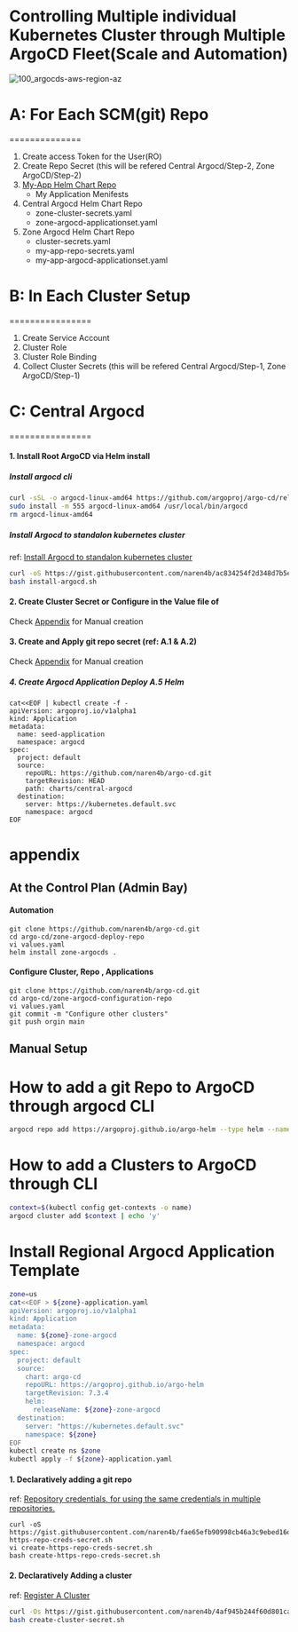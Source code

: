 # Controlling Multiple individual Kubernetes Cluster through Multiple ArgoCD Fleet(Scale and Automation)
![100_argocds-aws-region-az](https://github.com/naren4b/nks/assets/3488520/9b3a9443-c172-4c91-b926-2feb38896108)

# A: For Each SCM(git) Repo 
==============
1. Create access Token for the User(RO) 
2. Create Repo Secret (this will be refered Central Argocd/Step-2, Zone ArgoCD/Step-2)
3. [My-App Helm Chart Repo ](https://github.com/naren4b/argo-cd/tree/main/demo-applications/myapp)
    - My Application Menifests 
4. Central Argocd Helm Chart Repo
     - zone-cluster-secrets.yaml     
     - zone-argocd-applicationset.yaml
5. Zone Argocd Helm Chart Repo
      - cluster-secrets.yaml
      - my-app-repo-secrets.yaml
      - my-app-argocd-applicationset.yaml   

# B: In Each Cluster Setup
================
1. Create Service Account 
2. Cluster Role
3. Cluster Role Binding
4. Collect Cluster Secrets (this will be refered Central Argocd/Step-1, Zone ArgoCD/Step-1)

# C: Central Argocd 
================
#### 1. Install Root ArgoCD via Helm install
##### Install argocd cli
```bash
curl -sSL -o argocd-linux-amd64 https://github.com/argoproj/argo-cd/releases/latest/download/argocd-linux-amd64
sudo install -m 555 argocd-linux-amd64 /usr/local/bin/argocd
rm argocd-linux-amd64
```
##### Install Argocd to standalon kubernetes cluster
ref: [Install Argocd to standalon kubernetes cluster](https://gist.github.com/naren4b/ac834254f2d348d7b5e91ebc32fcba6e)
```bash
curl -oS https://gist.githubusercontent.com/naren4b/ac834254f2d348d7b5e91ebc32fcba6e/raw/a7e41fac2cf5170186fff2a759c2e08fc94cf3dd/install-argocd.sh
bash install-argocd.sh
```
#### 2. Create Cluster Secret or Configure in the Value file of
Check [Appendix](https://github.com/naren4b/nks/edit/main/docs/argocd-multiple-deployment.md#appendix) for Manual creation 
#### 3. Create and Apply git repo secret (ref: A.1 & A.2)
Check [Appendix](https://github.com/naren4b/nks/edit/main/docs/argocd-multiple-deployment.md#appendix) for Manual creation 
##### 4. Create Argocd Application Deploy A.5 Helm 
```
cat<<EOF | kubectl create -f -
apiVersion: argoproj.io/v1alpha1
kind: Application
metadata:
  name: seed-application
  namespace: argocd
spec:
  project: default
  source:
    repoURL: https://github.com/naren4b/argo-cd.git
    targetRevision: HEAD
    path: charts/central-argocd
  destination:
    server: https://kubernetes.default.svc
    namespace: argocd
EOF

```
# appendix 
## At the Control Plan (Admin Bay)
#### Automation 
```
git clone https://github.com/naren4b/argo-cd.git
cd argo-cd/zone-argocd-deploy-repo
vi values.yaml 
helm install zone-argocds .
```
#### Configure Cluster, Repo , Applications 
```
git clone https://github.com/naren4b/argo-cd.git
cd argo-cd/zone-argocd-configuration-repo
vi values.yaml
git commit -m "Configure other clusters"
git push orgin main 
```


## Manual Setup 
# How to add a git Repo to ArgoCD through argocd CLI
```bash
argocd repo add https://argoproj.github.io/argo-helm --type helm --name argo
```
# How to add a Clusters to ArgoCD through CLI
```bash
context=$(kubectl config get-contexts -o name)
argocd cluster add $context | echo 'y'
```

# Install Regional Argocd Application Template 
```bash
zone=us
cat<<EOF > ${zone}-application.yaml
apiVersion: argoproj.io/v1alpha1
kind: Application
metadata:
  name: ${zone}-zone-argocd
  namespace: argocd 
spec:
  project: default 
  source:
    chart: argo-cd
    repoURL: https://argoproj.github.io/argo-helm
    targetRevision: 7.3.4 
    helm:
      releaseName: ${zone}-zone-argocd
  destination:
    server: "https://kubernetes.default.svc"
    namespace: ${zone}
EOF
kubectl create ns $zone
kubectl apply -f ${zone}-application.yaml
```
#### 1. Declaratively adding a git repo 
ref: [Repository credentials, for using the same credentials in multiple repositories.](https://gist.github.com/naren4b/fae65efb90998cb46a3c9ebed16df880)
```
curl -oS https://gist.githubusercontent.com/naren4b/fae65efb90998cb46a3c9ebed16df880/raw/443682b34a4a5bc6a212cca93cd41e32873f2eb2/create-https-repo-creds-secret.sh
vi create-https-repo-creds-secret.sh
bash create-https-repo-creds-secret.sh
```

#### 2. Declaratively Adding a cluster
ref: [Register A Cluster ](https://gist.github.com/naren4b/4af945b244f60d801ca77227cdeda861)
```bash
curl -Os https://gist.githubusercontent.com/naren4b/4af945b244f60d801ca77227cdeda861/raw/a0b28af2e06caaa7806953afdcb171278fe714e7/create-cluster-secret.sh 
bash create-cluster-secret.sh 
```



